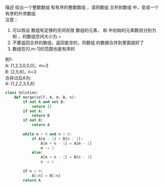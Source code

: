 
描述
给出一个整数数组 和有序的整数数组 ，请将数组 合并到数组 中，变成一个有序的升序数组  
注意：
1. 可以假设 数组有足够的空间存放 数组的元素， 和 中初始的元素数目分别为 和 ，的数组空间大小为 + 
2. 不要返回合并的数组，返回是空的，将数组 的数据合并到里面就好了
3. 数组在[0,m-1]的范围也是有序的

例1:  
A: [1,2,3,0,0,0]，m=3  
B: [2,5,6]，n=3  
合并过后A为:  
A: [1,2,2,3,5,6]  


```python
class Solution:
    def merge(self, A, m, B, n):
        if not A and not B:
            return []
        if not A:
            return B
        if not B:
            return A
        
        while m > 0 and n > 0:
            if A[m - 1] > B[n - 1]:
                A[m + n - 1] = A[m - 1]
                m -= 1
            else:
                A[m + n - 1] = B[n - 1]
                n -= 1
                
        if n > 0:
            A[:n] = B[:n]
        return A
```

